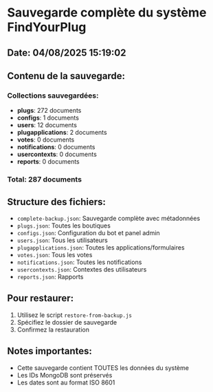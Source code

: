 # Sauvegarde complète du système FindYourPlug

## Date: 04/08/2025 15:19:02

## Contenu de la sauvegarde:

### Collections sauvegardées:
- **plugs**: 272 documents
- **configs**: 1 documents
- **users**: 12 documents
- **plugapplications**: 2 documents
- **votes**: 0 documents
- **notifications**: 0 documents
- **usercontexts**: 0 documents
- **reports**: 0 documents

### Total: 287 documents

## Structure des fichiers:
- `complete-backup.json`: Sauvegarde complète avec métadonnées
- `plugs.json`: Toutes les boutiques
- `configs.json`: Configuration du bot et panel admin
- `users.json`: Tous les utilisateurs
- `plugapplications.json`: Toutes les applications/formulaires
- `votes.json`: Tous les votes
- `notifications.json`: Toutes les notifications
- `usercontexts.json`: Contextes des utilisateurs
- `reports.json`: Rapports

## Pour restaurer:
1. Utilisez le script `restore-from-backup.js`
2. Spécifiez le dossier de sauvegarde
3. Confirmez la restauration

## Notes importantes:
- Cette sauvegarde contient TOUTES les données du système
- Les IDs MongoDB sont préservés
- Les dates sont au format ISO 8601
